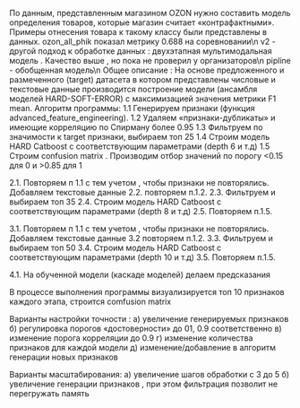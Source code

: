 По данным, представленным магазином OZON нужно составить модель определения товаров, которые магазин считает «контрафактными». Примеры отнесения товара к такому классу были представлены в данных.
 ozon_all_phik показал метрику 0.688 на соревновании\n 
 v2 - другой подход к обработке данных : двухэтапная мультимодальная модель . Качество выше , но пока не проверил у организаторов\n
 pipline - обобщенная модель\n
 Общее описание :
На основе предложенного и размеченного (target)  датасета в котором представлены числовые и текстовые данные производится построение модели (ансамбля моделей HARD-SOFT-ERROR) с максимизацией значения метрики F1 mean.
Алгоритм программы:
1.1	Генерируем признаки (функция advanced_feature_engineering).
1.2	Удаляем «признаки-дубликаты» и имеющие корреляцию по Спирману более 0.95
1.3	Фильтруем по значимости к target признаки, выбираем топ 25
1.4	Строим модель HARD Catboost с соответствующим параметрами (depth 6 и т.д) 
1.5	Строим confusion matrix . Производим отбор значений по порогу  <0.15 для 0 и  >0.85 для 1

2.1.	Повторяем п 1.1 с тем учетом , чтобы признаки не повторялись. Добавляем текстовые данные
2.2.	повторяем п.1.2.
2.3.	Фильтруем и выбираем топ 35 
2.4.	Строим модель HARD Catboost с соответствующим параметрами (depth 8 и т.д)
2.5.	Повторяем п.1.5.

3.1.	Повторяем п 1.1 с тем учетом , чтобы признаки не повторялись. Добавляем текстовые данные
3.2	повторяем п.1.2.
3.3.	Фильтруем и выбираем топ 50
3.4.	Строим модель HARD Catboost с соответствующим параметрами (depth 10 и т.д)
3.5.	Повторяем п.1.5.

4.1. На обученной модели (каскаде моделей) делаем предсказания 

В процессе выполнения программы  визуализируется топ  10 признаков каждого этапа, строится comfusion matrix

Варианты настройки точности :
а)	увеличение генерируемых признаков
б) 	регулировка порогов «достоверности» до 01, 0.9 соответственно 
в)	изменение порога корреляции до 0.9
г)	изменение количества признаков для каждой модели
д)	изменение/добавление в алгоритм генерации новых признаков

Варианты масштабирования:
	а)	увеличение шагов обработки с 3 до 5
б)	увеличение генерации признаков , при этом фильтрация позволит не перегружать память


 


